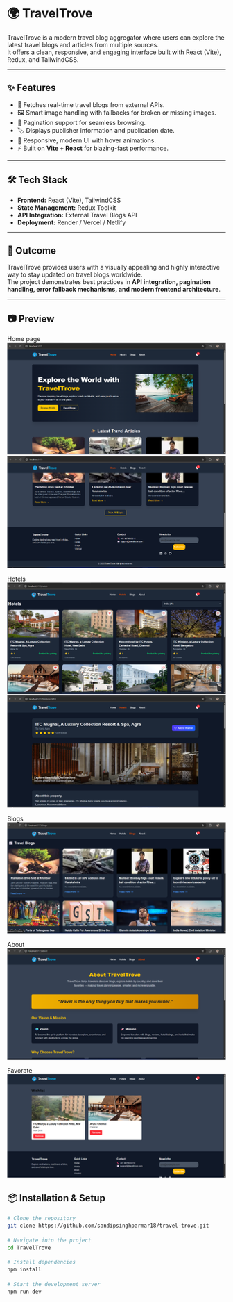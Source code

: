# 🌍 TravelTrove

TravelTrove is a modern travel blog aggregator where users can explore the latest travel blogs and articles from multiple sources.  
It offers a clean, responsive, and engaging interface built with React (Vite), Redux, and TailwindCSS.

---

## ✨ Features

- 📰 Fetches real-time travel blogs from external APIs.
- 🖼️ Smart image handling with fallbacks for broken or missing images.
- 📑 Pagination support for seamless browsing.
- 🏷️ Displays publisher information and publication date.
- 🎨 Responsive, modern UI with hover animations.
- ⚡ Built on **Vite + React** for blazing-fast performance.

---

## 🛠️ Tech Stack

- **Frontend:** React (Vite), TailwindCSS
- **State Management:** Redux Toolkit
- **API Integration:** External Travel Blogs API
- **Deployment:** Render / Vercel / Netlify

---

## 🚀 Outcome

TravelTrove provides users with a visually appealing and highly interactive way to stay updated on travel blogs worldwide.  
The project demonstrates best practices in **API integration, pagination handling, error fallback mechanisms, and modern frontend architecture**.

---

## 📷 Preview

Home page
![TravelTrove Preview](./public/Preview/home1.png)
![TravelTrove Preview](./public/Preview/home2.png)

Hotels
![TravelTrove Preview](./public/Preview/hotels.png)
![TravelTrove Preview](./public/Preview/hoteldetials.png)

Blogs
![TravelTrove Preview](./public/Preview/blogs.png)

About
![TravelTrove Preview](./public/Preview/about.png)

Favorate
![TravelTrove Preview](./public/Preview/favorate.png)

## 📦 Installation & Setup

```bash
# Clone the repository
git clone https://github.com/sandipsinghparmar18/travel-trove.git

# Navigate into the project
cd TravelTrove

# Install dependencies
npm install

# Start the development server
npm run dev
```
